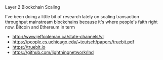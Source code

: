 Layer 2 Blockchain Scaling

I've been doing a little bit of research lately on scaling transaction throughput
mainstream blockchains because it's where people's faith right now.
Bitcoin and Ethereum in term

- http://www.jeffcoleman.ca/state-channels/vl
- https://people.cs.uchicago.edu/~teutsch/papers/truebit.pdf
- https://truebit.io
- https://github.com/lightningnetwork/lnd

